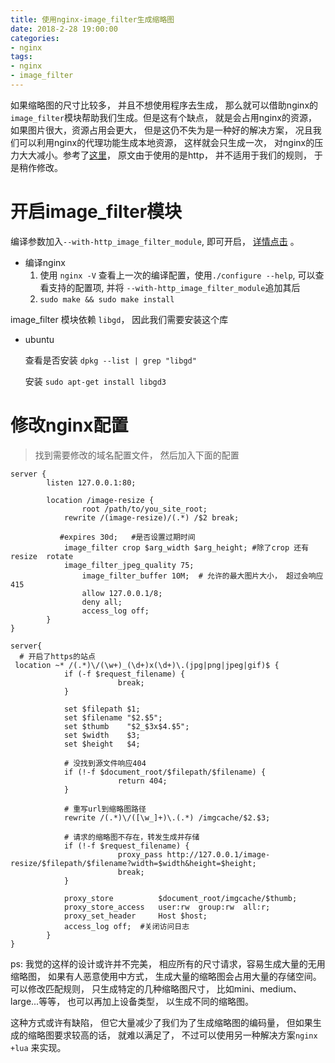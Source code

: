 ```yaml
---
title: 使用nginx-image_filter生成缩略图
date: 2018-2-28 19:00:00
categories:
- nginx
tags:
- nginx
- image_filter
---
```


如果缩略图的尺寸比较多， 并且不想使用程序去生成， 那么就可以借助nginx的`image_filter`模块帮助我们生成。但是这有个缺点， 就是会占用nginx的资源， 如果图片很大，资源占用会更大， 但是这仍不失为是一种好的解决方案， 况且我们可以利用nginx的代理功能生成本地资源， 这样就会只生成一次， 对nginx的压力大大减小。参考了[这里](https://www.centos.bz/2017/03/using-nginx-image_filter-resize-images/)， 原文由于使用的是http， 并不适用于我们的规则， 于是稍作修改。

<!-- more -->

# 开启image_filter模块

编译参数加入`--with-http_image_filter_module`, 即可开启， [详情点击](https://www.nginx.com/resources/admin-guide/nginx-https-upstreams/) 。

- 编译nginx
  1. 使用 `nginx -V` 查看上一次的编译配置，使用`./configure --help`, 可以查看支持的配置项, 并将 `--with-http_image_filter_module`追加其后
  2. `sudo make && sudo make install`

image_filter 模块依赖 `libgd`， 因此我们需要安装这个库

- ubuntu

  查看是否安装 `dpkg --list | grep "libgd"`

  安装  `sudo apt-get install libgd3`

# 修改nginx配置

> 找到需要修改的域名配置文件， 然后加入下面的配置

```nginx
server {
        listen 127.0.0.1:80;

        location /image-resize {
                root /path/to/you_site_root;
            rewrite /(image-resize)/(.*) /$2 break;

           #expires 30d;   #是否设置过期时间
            image_filter crop $arg_width $arg_height; #除了crop 还有 resize  rotate
            image_filter_jpeg_quality 75;
                image_filter_buffer 10M;  # 允许的最大图片大小， 超过会响应415
                allow 127.0.0.1/8;
                deny all;
                access_log off;
        }
}

server{
  # 开启了https的站点
 location ~* /(.*)\/(\w+)_(\d+)x(\d+)\.(jpg|png|jpeg|gif)$ {
            if (-f $request_filename) {
                        break;
            }

            set $filepath $1;
            set $filename "$2.$5";
            set $thumb    "$2_$3x$4.$5";
            set $width    $3;
            set $height   $4;

            # 没找到源文件响应404
            if (!-f $document_root/$filepath/$filename) {
                        return 404;
            }

            # 重写url到缩略图路径
            rewrite /(.*)\/([\w_]+)\.(.*) /imgcache/$2.$3;

            # 请求的缩略图不存在，转发生成并存储
            if (!-f $request_filename) {
                        proxy_pass http://127.0.0.1/image-resize/$filepath/$filename?width=$width&height=$height;
                        break;
            }

            proxy_store          $document_root/imgcache/$thumb;
            proxy_store_access   user:rw  group:rw  all:r;
            proxy_set_header     Host $host;
            access_log off;  #关闭访问日志
        }
}
```

ps: 我觉的这样的设计或许并不完美， 相应所有的尺寸请求，容易生成大量的无用缩略图， 如果有人恶意使用中方式， 生成大量的缩略图会占用大量的存储空间。 可以修改匹配规则， 只生成特定的几种缩略图尺寸， 比如mini、medium、large...等等， 也可以再加上设备类型， 以生成不同的缩略图。

这种方式或许有缺陷， 但它大量减少了我们为了生成缩略图的编码量， 但如果生成的缩略图要求较高的话， 就难以满足了， 不过可以使用另一种解决方案`nginx +lua` 来实现。